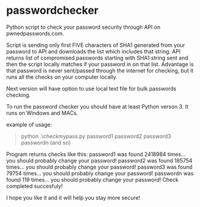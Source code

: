 # passwordchecker
Python script to check your password security through API on pwnedpasswords.com.

Script is sending only first FIVE characters of SHA1 generated from your password to API and downloads the list which includes that string. 
API returns list of compromised passwords starting with SHA1 string sent and then the script locally matches if your password in on that list.
Advantage is that password is never sent/passed through the internet for checking, but it runs all the checks on your computer locally.

Next version will have option to use local text file for bulk passwords checking.

To run the password checker you should have at least Python verson 3. It runs on Windows and MACs.

example of usage:
> python .\checkmypass.py password1 password2 password3 passwordn (and so)

Program returns checks like this:
password1 was found 2418984 times... you should probably change your password!
password2 was found 185754 times... you should probably change your password!
password3 was found 79754 times... you should probably change your password!
passwordn was found 119 times... you should probably change your password!
Check completed succesfuly!

I hope you like it and it will help you stay more secure!
